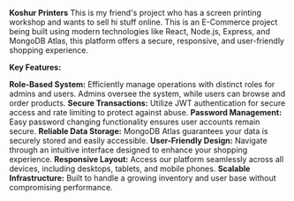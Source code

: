 **Koshur Printers**
This is my friend's project who has a screen printing workshop and wants to sell hi stuff online. This is an E-Commerce project being built using
modern technologies like React, Node.js, Express, and MongoDB Atlas, this platform offers a secure, responsive, and user-friendly shopping experience.

**Key Features:**

**Role-Based System:** Efficiently manage operations with distinct roles for admins and users. Admins oversee the system, while users can browse and order products.
**Secure Transactions:** Utilize JWT authentication for secure access and rate limiting to protect against abuse.
**Password Management:** Easy password changing functionality ensures user accounts remain secure.
**Reliable Data Storage:** MongoDB Atlas guarantees your data is securely stored and easily accessible.
**User-Friendly Design:** Navigate through an intuitive interface designed to enhance your shopping experience.
**Responsive Layout:** Access our platform seamlessly across all devices, including desktops, tablets, and mobile phones.
**Scalable Infrastructure:** Built to handle a growing inventory and user base without compromising performance.
